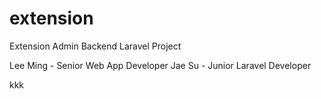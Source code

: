 # extension
Extension Admin Backend Laravel Project

Lee Ming - Senior Web App Developer
Jae Su - Junior Laravel Developer

kkk
